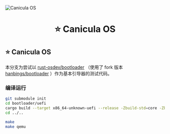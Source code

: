 ![Canicula OS](https://picture.hanbings.com/2024/09/22/f1b8f29c20aba151c2c5e987b2c50ddd.png)

<h1 align="center">⭐ Canicula OS</h1>

## ⭐ Canicula OS

本分支为尝试以 [rust-osdev/bootloader](https://github.com/rust-osdev/bootloader) （使用了 fork 版本 [hanbings/bootloader](https://github.com/hanbings/bootloader) ）作为基本引导器的测试代码。

### 编译运行

```bash
git submodule init
cd bootloader/uefi
cargo build --target x86_64-unknown-uefi --release -Zbuild-std=core -Zbuild-std-features=compiler-builtins-mem
cd ../..

make
make qemu
```